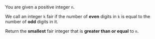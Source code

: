 You are given a positive integer `n`.

We call an integer `k` fair if the number of **even** digits in `k` is equal to the number of **odd** digits in it.

Return the **smallest** fair integer that is **greater than or equal** to `n`.